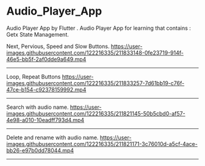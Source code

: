 # Audio_Player_App
Audio Player App by Flutter .
Audio Player App for learning that contains :
Getx State Management.

Next, Pervious, Speed and Slow Buttons.
https://user-images.githubusercontent.com/122216335/211833148-0fe23719-914f-46e5-bb5f-2af0dde9a649.mp4

-------------------------------------------------------------------------------------------------------
Loop, Repeat Buttons
https://user-images.githubusercontent.com/122216335/211833257-7d61bb19-c76f-47ce-b154-c92378159992.mp4

-------------------------------------------------------------------------------------------------------
Search with audio name.
https://user-images.githubusercontent.com/122216335/211821145-50b5cbd0-af57-4e98-a010-10eadff793d4.mp4

-------------------------------------------------------------------------------------------------------
Delete and rename with audio name.
https://user-images.githubusercontent.com/122216335/211821171-3c76010d-a5cf-4ace-bb26-e97b0dd78044.mp4

-------------------------------------------------------------------------------------------------------

